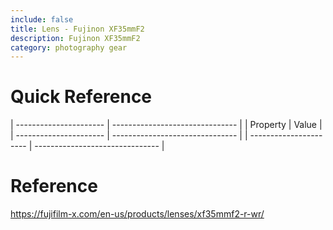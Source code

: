 ```yaml
---
include: false
title: Lens - Fujinon XF35mmF2
description: Fujinon XF35mmF2
category: photography gear
---
```


# Quick Reference

| ---------------------- | ------------------------------- |
| Property               | Value                           |
| ---------------------- | ------------------------------- |
| ---------------------- | ------------------------------- |


# Reference
https://fujifilm-x.com/en-us/products/lenses/xf35mmf2-r-wr/
